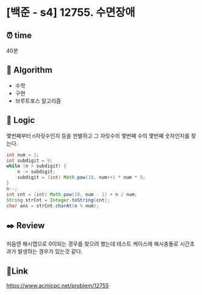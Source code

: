 # [백준 - s4] 12755. 수면장애

## ⏰ **time**

40분

## :pushpin: **Algorithm**

- 수학
- 구현
- 브루트포스 알고리즘

## :round_pushpin: **Logic**
몇번째부터 n자릿수인지 등을 판별하고 그 자릿수의 몇번째 수의 몇번째 숫자인지를 찾는다.

```java
int num = 1;
int subdigit = 9;
while (n > subdigit) {
	n -= subdigit;
	subdigit = (int) Math.pow(10, num++) * num * 9;
}
n--;
int cnt = (int) Math.pow(10, num - 1) + n / num;
String strCnt = Integer.toString(cnt);
char ans = strCnt.charAt(n % num);
```

## :black_nib: **Review**

처음엔 해시맵으로 0이되는 경우를 찾으려 했는데 테스트 케이스에 해시충돌로 시간초과가 발생하는 경우가 있는것 같다.

## 📡**Link**

https://www.acmicpc.net/problem/12755
